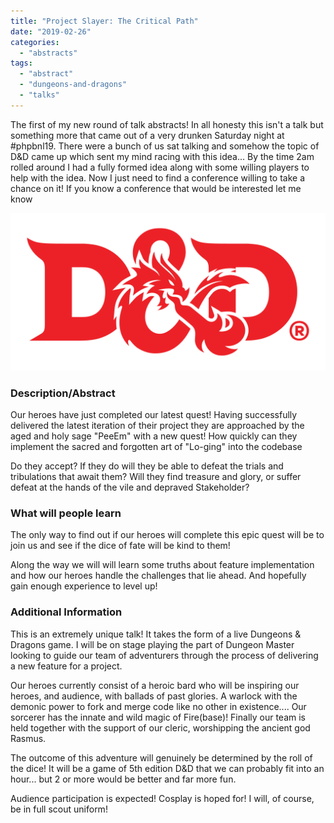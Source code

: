 ```yaml
---
title: "Project Slayer: The Critical Path"
date: "2019-02-26"
categories: 
  - "abstracts"
tags: 
  - "abstract"
  - "dungeons-and-dragons"
  - "talks"
---
```


The first of my new round of talk abstracts! In all honesty this isn't a talk but something more that came out of a very drunken Saturday night at #phpbnl19. There were a bunch of us sat talking and somehow the topic of D&D came up which sent my mind racing with this idea... By the time 2am rolled around I had a fully formed idea along with some willing players to help with the idea. Now I just need to find a conference willing to take a chance on it! If you know a conference that would be interested let me know

![](images/c7c3a029d172b33287003d26a0c693f9.png)

### **Description/Abstract**

Our heroes have just completed our latest quest! Having successfully delivered the latest iteration of their project they are approached by the aged and holy sage "PeeEm" with a new quest! How quickly can they implement the sacred and forgotten art of "Lo-ging" into the codebase

Do they accept? If they do will they be able to defeat the trials and tribulations that await them? Will they find treasure and glory, or suffer defeat at the hands of the vile and depraved Stakeholder?  

### **What will people learn**

The only way to find out if our heroes will complete this epic quest will be to join us and see if the dice of fate will be kind to them!

Along the way we will will learn some truths about feature implementation and how our heroes handle the challenges that lie ahead. And hopefully gain enough experience to level up!  

### **Additional Information**

This is an extremely unique talk! It takes the form of a live Dungeons & Dragons game. I will be on stage playing the part of Dungeon Master looking to guide our team of adventurers through the process of delivering a new feature for a project.

Our heroes currently consist of a heroic bard who will be inspiring our heroes, and audience, with ballads of past glories. A warlock with the demonic power to fork and merge code like no other in existence.... Our sorcerer has the innate and wild magic of Fire(base)! Finally our team is held together with the support of our cleric, worshipping the ancient god Rasmus.

The outcome of this adventure will genuinely be determined by the roll of the dice! It will be a game of 5th edition D&D that we can probably fit into an hour... but 2 or more would be better and far more fun.

Audience participation is expected! Cosplay is hoped for! I will, of course, be in full scout uniform!
